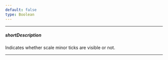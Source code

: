 ```yaml
---
default: false
type: Boolean
---
```

---
##### shortDescription
Indicates whether scale minor ticks are visible or not.

---

